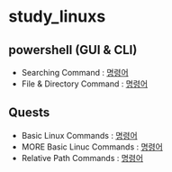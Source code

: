 # study_linuxs
## powershell (GUI & CLI)
- Searching Command : [명령어](codes/10_powershells.sh)
- File & Directory Command : [명령어](codes/20_control_file_fir_powershells.sh)


## Quests
- Basic Linux Commands : [명령어](/codes/quests/10_basic_linux_commands.md)
- MORE Basic Linuc Commands : [명령어](/codes/quests/10_basic_more_linux_commands.md)
- Relative Path Commands : [명령어](/codes/quests/30_relative_path_commands.md)
